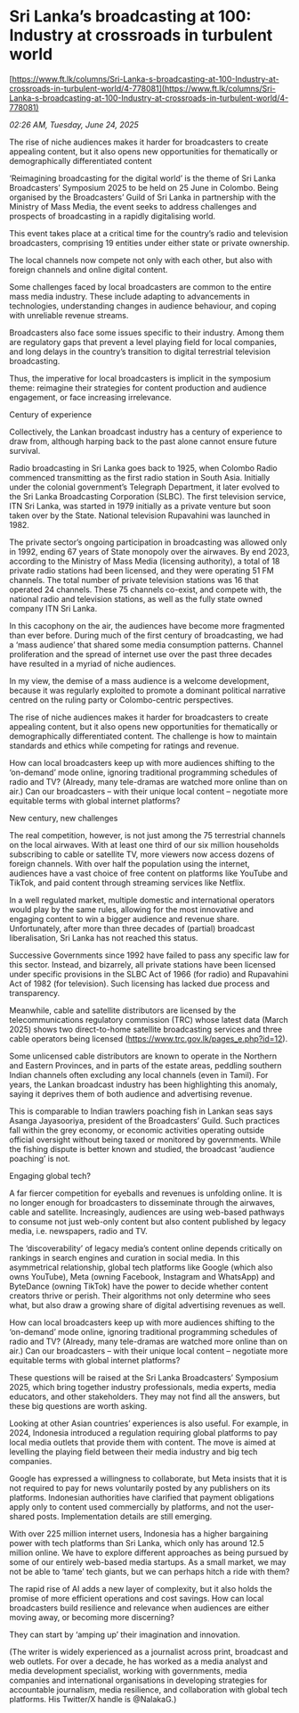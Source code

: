 # Sri Lanka’s broadcasting at 100: Industry at crossroads in turbulent world

[https://www.ft.lk/columns/Sri-Lanka-s-broadcasting-at-100-Industry-at-crossroads-in-turbulent-world/4-778081](https://www.ft.lk/columns/Sri-Lanka-s-broadcasting-at-100-Industry-at-crossroads-in-turbulent-world/4-778081)

*02:26 AM, Tuesday, June 24, 2025*

The rise of niche audiences makes it harder for broadcasters to create appealing content, but it also opens new opportunities for thematically or demographically differentiated content

‘Reimagining broadcasting for the digital world’ is the theme of Sri Lanka Broadcasters’ Symposium 2025 to be held on 25 June in Colombo. Being organised by the Broadcasters’ Guild of Sri Lanka in partnership with the Ministry of Mass Media, the event seeks to address challenges and prospects of broadcasting in a rapidly digitalising world.

This event takes place at a critical time for the country’s radio and television broadcasters, comprising 19 entities under either state or private ownership.

The local channels now compete not only with each other, but also with foreign channels and online digital content.

Some challenges faced by local broadcasters are common to the entire mass media industry. These include adapting to advancements in technologies, understanding changes in audience behaviour, and coping with unreliable revenue streams.

Broadcasters also face some issues specific to their industry. Among them are regulatory gaps that prevent a level playing field for local companies, and long delays in the country’s transition to digital terrestrial television broadcasting.

Thus, the imperative for local broadcasters is implicit in the symposium theme: reimagine their strategies for content production and audience engagement, or face increasing irrelevance.

Century of experience

Collectively, the Lankan broadcast industry has a century of experience to draw from, although harping back to the past alone cannot ensure future survival.

Radio broadcasting in Sri Lanka goes back to 1925, when Colombo Radio commenced transmitting as the first radio station in South Asia. Initially under the colonial government’s Telegraph Department, it later evolved to the Sri Lanka Broadcasting Corporation (SLBC). The first television service, ITN Sri Lanka, was started in 1979 initially as a private venture but soon taken over by the State. National television Rupavahini was launched in 1982.

The private sector’s ongoing participation in broadcasting was allowed only in 1992, ending 67 years of State monopoly over the airwaves. By end 2023, according to the Ministry of Mass Media (licensing authority), a total of 18 private radio stations had been licensed, and they were operating 51 FM channels. The total number of private television stations was 16 that operated 24 channels. These 75 channels co-exist, and compete with, the national radio and television stations, as well as the fully state owned company ITN Sri Lanka.

In this cacophony on the air, the audiences have become more fragmented than ever before. During much of the first century of broadcasting, we had a ‘mass audience’ that shared some media consumption patterns. Channel proliferation and the spread of internet use over the past three decades have resulted in a myriad of niche audiences.

In my view, the demise of a mass audience is a welcome development, because it was regularly exploited to promote a dominant political narrative centred on the ruling party or Colombo-centric perspectives.

The rise of niche audiences makes it harder for broadcasters to create appealing content, but it also opens new opportunities for thematically or demographically differentiated content. The challenge is how to maintain standards and ethics while competing for ratings and revenue.

How can local broadcasters keep up with more audiences shifting to the ‘on-demand’ mode online, ignoring traditional programming schedules of radio and TV? (Already, many tele-dramas are watched more online than on air.) Can our broadcasters – with their unique local content – negotiate more equitable terms with global internet platforms?

New century, new challenges

The real competition, however, is not just among the 75 terrestrial channels on the local airwaves. With at least one third of our six million households subscribing to cable or satellite TV, more viewers now access dozens of foreign channels. With over half the population using the internet, audiences have a vast choice of free content on platforms like YouTube and TikTok, and paid content through streaming services like Netflix.

In a well regulated market, multiple domestic and international operators would play by the same rules, allowing for the most innovative and engaging content to win a bigger audience and revenue share. Unfortunately, after more than three decades of (partial) broadcast liberalisation, Sri Lanka has not reached this status.

Successive Governments since 1992 have failed to pass any specific law for this sector. Instead, and bizarrely, all private stations have been licensed under specific provisions in the SLBC Act of 1966 (for radio) and Rupavahini Act of 1982 (for television). Such licensing has lacked due process and transparency.

Meanwhile, cable and satellite distributors are licensed by the telecommunications regulatory commission (TRC) whose latest data (March 2025) shows two direct-to-home satellite broadcasting services and three cable operators being licensed (https://www.trc.gov.lk/pages_e.php?id=12).

Some unlicensed cable distributors are known to operate in the Northern and Eastern Provinces, and in parts of the estate areas, peddling southern Indian channels often excluding any local channels (even in Tamil). For years, the Lankan broadcast industry has been highlighting this anomaly, saying it deprives them of both audience and advertising revenue.

This is comparable to Indian trawlers poaching fish in Lankan seas says Asanga Jayasooriya, president of the Broadcasters’ Guild. Such practices fall within the grey economy, or economic activities operating outside official oversight without being taxed or monitored by governments. While the fishing dispute is better known and studied, the broadcast ‘audience poaching’ is not.

Engaging global tech?

A far fiercer competition for eyeballs and revenues is unfolding online. It is no longer enough for broadcasters to disseminate through the airwaves, cable and satellite. Increasingly, audiences are using web-based pathways to consume not just web-only content but also content published by legacy media, i.e. newspapers, radio and TV.

The ‘discoverability’ of legacy media’s content online depends critically on rankings in search engines and curation in social media. In this asymmetrical relationship, global tech platforms like Google (which also owns YouTube), Meta (owning Facebook, Instagram and WhatsApp) and ByteDance (owning TikTok) have the power to decide whether content creators thrive or perish. Their algorithms not only determine who sees what, but also draw a growing share of digital advertising revenues as well.

How can local broadcasters keep up with more audiences shifting to the ‘on-demand’ mode online, ignoring traditional programming schedules of radio and TV? (Already, many tele-dramas are watched more online than on air.) Can our broadcasters – with their unique local content – negotiate more equitable terms with global internet platforms?

These questions will be raised at the Sri Lanka Broadcasters’ Symposium 2025, which bring together industry professionals, media experts, media educators, and other stakeholders. They may not find all the answers, but these big questions are worth asking.

Looking at other Asian countries’ experiences is also useful. For example, in 2024, Indonesia introduced a regulation requiring global platforms to pay local media outlets that provide them with content. The move is aimed at levelling the playing field between their media industry and big tech companies.

Google has expressed a willingness to collaborate, but Meta insists that it is not required to pay for news voluntarily posted by any publishers on its platforms. Indonesian authorities have clarified that payment obligations apply only to content used commercially by platforms, and not the user-shared posts. Implementation details are still emerging.

With over 225 million internet users, Indonesia has a higher bargaining power with tech platforms than Sri Lanka, which only has around 12.5 million online. We have to explore different approaches as being pursued by some of our entirely web-based media startups. As a small market, we may not be able to ‘tame’ tech giants, but we can perhaps hitch a ride with them?

The rapid rise of AI adds a new layer of complexity, but it also holds the promise of more efficient operations and cost savings. How can local broadcasters build resilience and relevance when audiences are either moving away, or becoming more discerning?

They can start by ‘amping up’ their imagination and innovation.

(The writer is widely experienced as a journalist across print, broadcast and web outlets. For over a decade, he has worked as a media analyst and media development specialist, working with governments, media companies and international organisations in developing strategies for accountable journalism, media resilience, and collaboration with global tech platforms. His Twitter/X handle is @NalakaG.)

